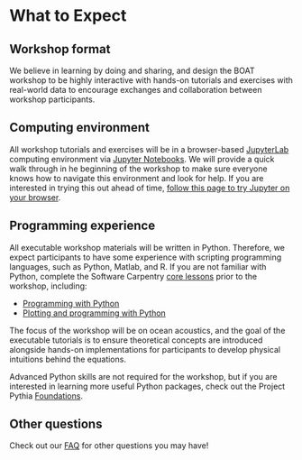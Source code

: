 # What to Expect 

## Workshop format

We believe in learning by doing and sharing, and design the BOAT workshop to be highly interactive with hands-on tutorials and exercises with real-world data to encourage exchanges and collaboration between workshop participants.


## Computing environment

All workshop tutorials and exercises will be in a browser-based [JupyterLab](https://jupyterlab.readthedocs.io/en/latest/) computing environment via [Jupyter Notebooks](https://jupyter-notebook.readthedocs.io/en/latest/). We will provide a quick walk through in he beginning of the workshop to make sure everyone knows how to navigate this environment and look for help. If you are interested in trying this out ahead of time, [follow this page to try Jupyter on your browser](https://docs.jupyter.org/en/latest/start/index.html).

<!-- If you are interested in installing Jupyter on your own machine, checkout this page -->


## Programming experience

All executable workshop materials will be written in Python. Therefore, we expect participants to have some experience with scripting programming languages, such as Python, Matlab, and R. If you are not familiar with Python, complete the Software Carpentry [core lessons](https://software-carpentry.org/lessons/#core-lessons-in-english) prior to the workshop, including:
- [Programming with Python](https://swcarpentry.github.io/python-novice-inflammation/)
- [Plotting and programming with Python](https://swcarpentry.github.io/python-novice-gapminder/)

The focus of the workshop will be on ocean acoustics, and the goal of the executable tutorials is to ensure theoretical concepts are introduced alongside hands-on implementations for participants to develop physical intuitions behind the equations. 

Advanced Python skills are not required for the workshop, but if you are interested in learning more useful Python packages, check out the Project Pythia [Foundations](https://foundations.projectpythia.org/landing-page.html).


## Other questions

Check out our [FAQ](../faq) for other questions you may have!